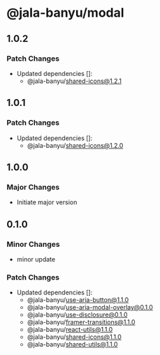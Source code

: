 # @jala-banyu/modal

## 1.0.2

### Patch Changes

- Updated dependencies []:
  - @jala-banyu/shared-icons@1.2.1

## 1.0.1

### Patch Changes

- Updated dependencies []:
  - @jala-banyu/shared-icons@1.2.0

## 1.0.0

### Major Changes

- Initiate major version

## 0.1.0

### Minor Changes

- minor update

### Patch Changes

- Updated dependencies []:
  - @jala-banyu/use-aria-button@1.1.0
  - @jala-banyu/use-aria-modal-overlay@0.1.0
  - @jala-banyu/use-disclosure@0.1.0
  - @jala-banyu/framer-transitions@1.1.0
  - @jala-banyu/react-utils@1.1.0
  - @jala-banyu/shared-icons@1.1.0
  - @jala-banyu/shared-utils@1.1.0
